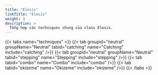 ```yaml
---
title: "Elesis"
linkTitle: "Elesis"
weight: 3
description: >
  Tổng hợp các techniques chung của class Elesis.
---
```

{{< tabs name="techniques" >}}
  {{< tab groupid="neutral" groupName="Neutral" tabid="catching" name="Catching" include="catching" />}}
  {{< tab groupid="neutral" groupName="Neutral" tabid="stepping" name="Stepping" include="stepping" />}}
  {{< tab tabid="combo" name="Combo" include="combo" />}}
  {{< tab tabid="okizeme" name="Okizeme" include="okizeme" />}}
{{< /tabs >}}